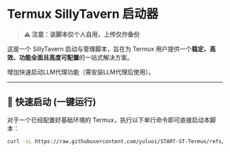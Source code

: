 # Termux SillyTavern 启动器

> **⚠️ 注意：该脚本仅个人自用，上传仅作备份**

这是一个 SillyTavern 启动与管理脚本，旨在为 Termux 用户提供一个**稳定、高效、功能全面且高度可配置**的一站式解决方案。

增加快速启动LLM代理功能（需安装LLM代理后使用）。

---

## 🚀 快速启动 (一键运行)

对于一个已经配置好基础环境的 Termux，执行以下单行命令即可直接启动本脚本：

```bash
curl -sL https://raw.githubusercontent.com/yuluoi/START-ST-Termux/refs/heads/main/start-ST-termux.sh | bash
